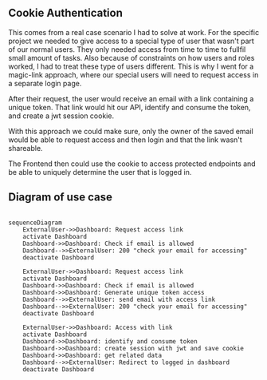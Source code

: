 ## Cookie Authentication

This comes from a real case scenario I had to solve at work. For the specific project we needed to give access to a special type of user that wasn't part of our normal users. They only needed access from time to time to fullfil small amount of tasks.
Also because of constraints on how users and roles worked, I had to treat these type of users different. This is why I went for a magic-link approach, where our special users will need to request access in a separate login page.

After their request, the user would receive an email with a link containing a unique token. That link would hit our API, identify and consume the token, and create a jwt session cookie.

With this approach we could make sure, only the owner of the saved email would be able to request access and then login and that the link wasn't shareable.

The Frontend then could use the cookie to access protected endpoints and be able to uniquely determine the user that is logged in.

## Diagram of use case

```mermaid

sequenceDiagram
    ExternalUser->>Dashboard: Request access link
    activate Dashboard
    Dashboard->>Dashboard: Check if email is allowed
    Dashboard-->>ExternalUser: 200 "check your email for accessing"
    deactivate Dashboard

    ExternalUser->>Dashboard: Request access link
    activate Dashboard
    Dashboard->>Dashboard: Check if email is allowed
    Dashboard->>Dashboard: Generate unique token access
    Dashboard-->>ExternalUser: send email with access link
    Dashboard-->>ExternalUser: 200 "check your email for accessing"
    deactivate Dashboard

    ExternalUser->>Dashboard: Access with link
    activate Dashboard
    Dashboard->>Dashboard: identify and consume token
    Dashboard->>Dashboard: create session with jwt and save cookie
    Dashboard->>Dashboard: get related data
    Dashboard-->>ExternalUser: Redirect to logged in dashboard
    deactivate Dashboard
```
